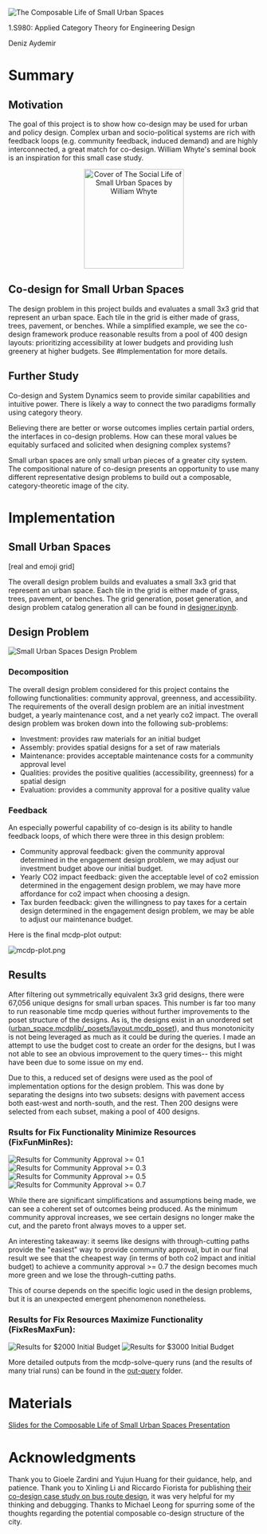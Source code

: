 ![The Composable Life of Small Urban Spaces](assets/composable-life.png)

1.S980: Applied Category Theory for Engineering Design

Deniz Aydemir

# Summary

## Motivation
The goal of this project is to show how co-design may be used for urban and policy design. Complex urban and socio-political systems are rich with feedback loops (e.g. community feedback, induced demand) and are highly interconnected, a great match for co-design. William Whyte's seminal book is an inspiration for this small case study.

<div align="center">
<img src="assets/whyte-cover.jpg" alt="Cover of The Social Life of Small Urban Spaces by William Whyte" width="200"/>
</div>


## Co-design for Small Urban Spaces

The design problem in this project builds and evaluates a small 3x3 grid that represent an urban space. Each tile in the grid is either made of grass, trees, pavement, or benches. While a simplified example, we see the co-design framework produce reasonable results from a pool of 400 design layouts: prioritizing accessibility at lower budgets and providing lush greenery at higher budgets. See #Implementation for more details.

## Further Study
Co-design and System Dynamics seem to provide similar capabilities and intuitive power. There is likely a way to connect the two paradigms formally using category theory.

Believing there are better or worse outcomes implies certain partial orders, the interfaces in co-design problems. How can these moral values be equitably surfaced and solicited when designing complex systems?

Small urban spaces are only small urban pieces of a greater city system. The compositional nature of co-design presents an opportunity to use many different representative design problems to build out a composable, category-theoretic image of the city.

# Implementation

## Small Urban Spaces

[real and emoji grid]

The overall design problem builds and evaluates a small 3x3 grid that represent an urban space. Each tile in the grid is either made of grass, trees, pavement, or benches. The grid generation, poset generation, and design problem catalog generation all can be found in [designer.ipynb](designer.ipynb).

## Design Problem

![Small Urban Spaces Design Problem](assets/image-7.png)

### Decomposition
The overall design problem considered for this project contains the following functionalities: community approval, greenness, and accessibility. The requirements of the overall design problem are an initial investment budget, a yearly maintenance cost, and a net yearly co2 impact. The overall design problem was broken down into the following sub-problems:
- Investment: provides raw materials for an initial budget
- Assembly: provides spatial designs for a set of raw materials
- Maintenance: provides acceptable maintenance costs for a community approval level
- Qualities: provides the positive qualities (accessibility, greenness) for a spatial design
- Evaluation: provides a community approval for a positive quality value

### Feedback
An especially powerful capability of co-design is its ability to handle feedback loops, of which there were three in this design problem:
- Community approval feedback: given the community approval determined in the engagement design problem, we may adjust our investment budget above our initial budget.
- Yearly CO2 impact feedback: given the acceptable level of co2 emission determined in the engagement design problem, we may have more affordance for co2 impact when choosing a design.
- Tax burden feedback: given the willingness to pay taxes for a certain design determined in the engagement design problem, we may be able to adjust our maintenance budget.

Here is the final mcdp-plot output:

![mcdp-plot.png](assets/mcdp-plot.png)

## Results

After filtering out symmetrically equivalent 3x3 grid designs, there were 67,056 unique designs for small urban spaces. This number is far too many to run reasonable time mcdp queries without further improvements to the poset structure of the designs. As is, the designs exist in an unordered set ([urban_space.mcdplib/_posets/layout.mcdp_poset](urban_space.mcdplib/_posets/layout.mcdp_poset)), and thus monotonicity is not being leveraged as much as it could be during the queries. I made an attempt to use the budget cost to create an order for the designs, but I was not able to see an obvious improvement to the query times-- this might have been due to some issue on my end.

Due to this, a reduced set of designs were used as the pool of implementation options for the design problem. This was done by separating the designs into two subsets: designs with pavement access both east-west and north-south, and the rest. Then 200 designs were selected from each subset, making a pool of 400 designs.

### Rsults for Fix Functionality Minimize Resources (FixFunMinRes):
![Results for Community Approval >= 0.1](assets/image-1.png)
![Results for Community Approval >= 0.3](assets/image-2.png)
![Results for Community Approval >= 0.5](assets/image-3.png)
![Results for Community Approval >= 0.7](assets/image-4.png)

While there are significant simplifications and assumptions being made, we can see a coherent set of outcomes being produced. As the minimum community approval increases, we see certain designs no longer make the cut, and the pareto front always moves to a upper set.

An interesting takeaway: it seems like designs with through-cutting paths provide the "easiest" way to provide community approval, but in our final result we see that the cheapest way (in terms of both co2 impact and initial budget) to achieve a community approval >= 0.7 the design becomes much more green and we lose the through-cutting paths.

This of course depends on the specific logic used in the design problems, but it is an unexpected emergent phenomenon nonetheless.

### Results for Fix Resources Maximize Functionality (FixResMaxFun):

![Results for $2000 Initial Budget](assets/image-5.png)
![Results for $3000 Initial Budget](assets/image-6.png)

More detailed outputs from the mcdp-solve-query runs (and the results of many trial runs) can be found in the [out-query](out-query/) folder.

# Materials

[Slides for the Composable Life of Small Urban Spaces Presentation](assets/urban-codesign.pdf)

# Acknowledgments
Thank you to Gioele Zardini and Yujun Huang for their guidance, help, and patience. Thank you to Xinling Li and Riccardo Fiorista for publishing [their co-design case study on bus route design](https://github.com/mit-zardini-lab/act4brd), it was very helpful for my thinking and debugging. Thanks to Michael Leong for spurring some of the thoughts regarding the potential composable co-design structure of the city.


